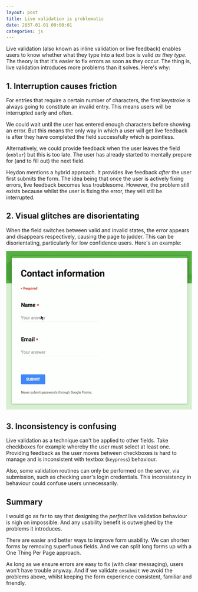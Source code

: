 ```yaml
---
layout: post
title: Live validation is problematic
date: 2037-01-01 09:00:01
categories: js
---
```


Live validation (also known as inline validation or live feedback) enables users to know whether what they type into a text box is valid *as they type*. The theory is that it's easier to fix errors as soon as they occur. The thing is, live validation introduces more problems than it solves. Here's why:

## 1. Interruption causes friction

For entries that require a certain number of characters, the first keystroke is always going to constitute an invalid entry. This means users will be interrupted early and often.

We could wait until the user has entered enough characters before showing an error. But this means the only way in which a user will get live feedback is after they have completed the field successfully which is pointless.

Alternatively, we could provide feedback when the user leaves the field (`onblur`) but this is too late. The user has already started to mentally prepare for (and to fill out) the next field.

Heydon mentions a hybrid approach. It provides live feedback *after* the user first submits the form. The idea being that once the user is actively fixing errors, live feedback becomes less troublesome. However, the problem still exists because whilst the user is fixing the error, they will still be interrupted.

## 2. Visual glitches are disorientating

When the field switches between valid and invalid states, the error appears and disappears respectively, causing the page to judder. This can be disorientating, particularly for low confidence users. Here's an example:

![Live feedback can cause the page to judder](/assets/img/live.gif)

## 3. Inconsistency is confusing

Live validation as a technique can't be applied to other fields. Take checkboxes for example whereby the user must select at least one. Providing feedback as the user moves between checkboxes is hard to manage and is inconsistent with textbox (`keypress`) behaviour.

Also, some validation routines can only be performed on the server, via submission, such as checking user's login credentials. This inconsistency in behaviour could confuse users unnecessarily.

## Summary

I would go as far to say that designing the *perfect* live validation behaviour is nigh on impossible. And any usability benefit is outweighed by the problems it introduces.

There are easier and better ways to improve form usability. We can shorten forms by removing superfluous fields. And we can split long forms up with a One Thing Per Page approach.

As long as we ensure errors are easy to fix (with clear messaging), users won't have trouble anyway. And if we validate `onsubmit` we avoid the problems above, whilst keeping the form experience consistent, familiar and friendly.
